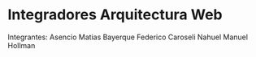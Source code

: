 # Integradores Arquitectura Web
Integrantes:
Asencio Matias
Bayerque Federico
Caroseli Nahuel
Manuel Hollman
